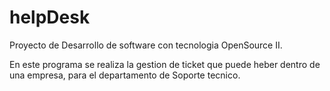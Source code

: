 # helpDesk

Proyecto de Desarrollo de software con tecnologia OpenSource II.

En este programa se realiza la gestion de ticket que puede heber dentro de una empresa, para el departamento de Soporte tecnico.
